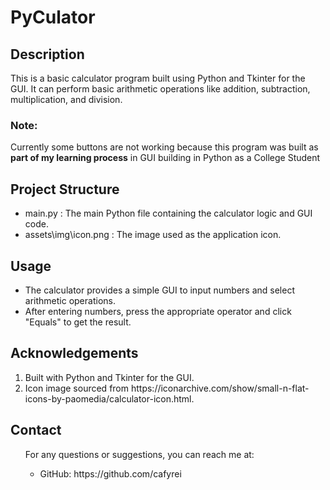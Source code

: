 # PyCulator

## Description
This is a basic calculator program built using Python and Tkinter for the GUI. It can perform basic arithmetic operations like addition, subtraction, multiplication, and division.

### Note:
Currently some buttons are not working because this program was built as **part of my learning process** in GUI building in Python as a College Student

## Project Structure
<ul>
  <li> main.py : The main Python file containing the calculator logic and GUI code. </li>
  <li> assets\img\icon.png : The image used as the application icon. </li>
</ul>

## Usage

<ul>
  <li> The calculator provides a simple GUI to input numbers and select arithmetic operations.</li>
  <li> After entering numbers, press the appropriate operator and click "Equals" to get the result.</li>
</ul>

## Acknowledgements

<ol>
  <li> Built with Python and Tkinter for the GUI. </li>
  <li> Icon image sourced from https://iconarchive.com/show/small-n-flat-icons-by-paomedia/calculator-icon.html. </li>
</ol>

## Contact

<ul> 
  <p> For any questions or suggestions, you can reach me at:  </p>
  <ul> 
    <li>
      GitHub: https://github.com/cafyrei
    </li>
  </ul>
</ul>


